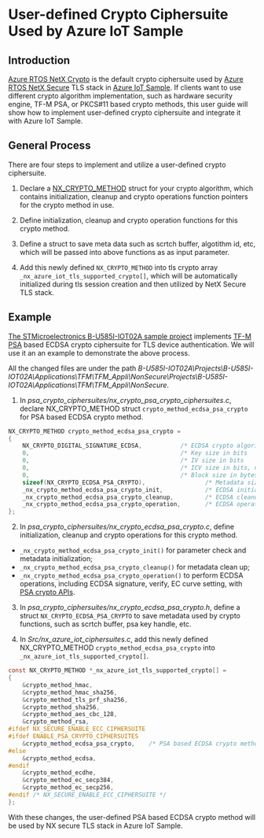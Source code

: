 # User-defined Crypto Ciphersuite Used by Azure IoT Sample

## Introduction

[Azure RTOS NetX Crypto](https://learn.microsoft.com/azure/rtos/netx/netx-crypto/chapter1) is the default crypto ciphersuite used by [Azure RTOS NetX Secure](https://learn.microsoft.com/azure/rtos/netx-duo/netx-secure-tls/chapter1) TLS stack in [Azure IoT Sample](https://github.com/azure-rtos/samples). If clients want to use different crypto algorithm implementation, such as hardware security engine, TF-M PSA, or PKCS#11 based crypto methods, this user guide will show how to implement user-defined crypto ciphersuite and integrate it with Azure IoT Sample.

## General Process

There are four steps to implement and utilize a user-defined crypto ciphersuite.

1. Declare a [NX_CRYPTO_METHOD](https://github.com/azure-rtos/netxduo/blob/master/crypto_libraries/inc/nx_crypto.h#L320) struct for your crypto algorithm, which contains initialization, cleanup and crypto operations function pointers for the crypto method in use.

2. Define initialization, cleanup and crypto operation functions for this crypto method.
   
3. Define a struct to save meta data such as scrtch buffer, algotithm id, etc, which will be passed into above functions as as input parameter.

4. Add this newly defined `NX_CRYPTO_METHOD` into tls crypto array `_nx_azure_iot_tls_supported_crypto[]`, which will be automatically initialized during tls session creation and then utilized by NetX Secure TLS stack.

## Example

[The STMicroelectronics B-U585I-IOT02A sample project](https://github.com/azure-rtos/samples/releases/download/v6.1_rel/Azure_RTOS_6.1_B-U585I-IOT02A_IAR_Samples_Beta_2021_10_01.zip) implements [TF-M PSA](https://www.trustedfirmware.org/projects/tf-m/) based ECDSA crypto ciphersuite for TLS device authentication. We will use it an an example to demonstrate the above process.

All the changed files are under the path *B-U585I-IOT02A\Projects\B-U585I-IOT02A\Applications\TFM\TFM_Appli\NonSecure\Projects\B-U585I-IOT02A\Applications\TFM\TFM_Appli\NonSecure*.

1. In *psa_crypto_ciphersuites/nx_crypto_psa_crypto_ciphersuites.c*, declare NX_CRYPTO_METHOD struct `crypto_method_ecdsa_psa_crypto` for PSA based ECDSA crypto method.

```c
NX_CRYPTO_METHOD crypto_method_ecdsa_psa_crypto =
{
    NX_CRYPTO_DIGITAL_SIGNATURE_ECDSA,           /* ECDSA crypto algorithm   name     */
    0,                                           /* Key size in bits                       */
    0,                                           /* IV size in bits                        */
    0,                                           /* ICV size in bits, not used             */
    0,                                           /* Block size in bytes                    */
    sizeof(NX_CRYPTO_ECDSA_PSA_CRYPTO),                 /* Metadata size in bytes                 */
    _nx_crypto_method_ecdsa_psa_crypto_init,            /* ECDSA initialization routine           */
    _nx_crypto_method_ecdsa_psa_crypto_cleanup,         /* ECDSA cleanup routine                  */
    _nx_crypto_method_ecdsa_psa_crypto_operation,       /* ECDSA operation                        */
};
```

2. In *psa_crypto_ciphersuites/nx_crypto_ecdsa_psa_crypto.c*, define initialization, cleanup and crypto operations for this crypto method.
- `_nx_crypto_method_ecdsa_psa_crypto_init()` for parameter check and metadata initialization;
- `_nx_crypto_method_ecdsa_psa_crypto_cleanup()` for metadata clean up;
- `_nx_crypto_method_ecdsa_psa_crypto_operation()` to perform ECDSA operations, including ECDSA signature, verify, EC curve setting, with [PSA crypto APIs](https://armmbed.github.io/mbed-crypto/html/index.html).

3. In *psa_crypto_ciphersuites/nx_crypto_ecdsa_psa_crypto.h*, define a struct `NX_CRYPTO_ECDSA_PSA_CRYPTO` to save metadata used by crypto functions, such as scrtch buffer, psa key handle, etc.

4. In *Src/nx_azure_iot_ciphersuites.c*, add this newly defined NX_CRYPTO_METHOD `crypto_method_ecdsa_psa_crypto` into `_nx_azure_iot_tls_supported_crypto[]`.

```c
const NX_CRYPTO_METHOD *_nx_azure_iot_tls_supported_crypto[] =
{
    &crypto_method_hmac,
    &crypto_method_hmac_sha256,
    &crypto_method_tls_prf_sha256,
    &crypto_method_sha256,
    &crypto_method_aes_cbc_128,
    &crypto_method_rsa,
#ifdef NX_SECURE_ENABLE_ECC_CIPHERSUITE
#ifdef ENABLE_PSA_CRYPTO_CIPHERSUITES
    &crypto_method_ecdsa_psa_crypto,    /* PSA based ECDSA crypto method */
#else
    &crypto_method_ecdsa,
#endif
    &crypto_method_ecdhe,
    &crypto_method_ec_secp384,
    &crypto_method_ec_secp256,
#endif /* NX_SECURE_ENABLE_ECC_CIPHERSUITE */
};
```

With these changes, the user-defined PSA based ECDSA crypto method will be used by NX secure TLS stack in Azure IoT Sample.
